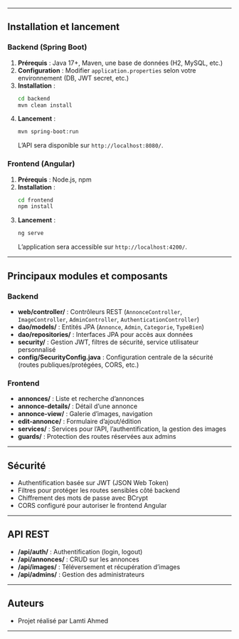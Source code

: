 
---

## Installation et lancement

### Backend (Spring Boot)

1. **Prérequis** : Java 17+, Maven, une base de données (H2, MySQL, etc.)
2. **Configuration** : Modifier `application.properties` selon votre environnement (DB, JWT secret, etc.)
3. **Installation** :
   ```bash
   cd backend
   mvn clean install
   ```
4. **Lancement** :
   ```bash
   mvn spring-boot:run
   ```
   L’API sera disponible sur `http://localhost:8080/`.

### Frontend (Angular)

1. **Prérequis** : Node.js, npm
2. **Installation** :
   ```bash
   cd frontend
   npm install
   ```
3. **Lancement** :
   ```bash
   ng serve
   ```
   L’application sera accessible sur `http://localhost:4200/`.

---

## Principaux modules et composants

### Backend

- **web/controller/** : Contrôleurs REST (`AnnonceController`, `ImageController`, `AdminController`, `AuthenticationController`)
- **dao/models/** : Entités JPA (`Annonce`, `Admin`, `Categorie`, `TypeBien`)
- **dao/repositories/** : Interfaces JPA pour accès aux données
- **security/** : Gestion JWT, filtres de sécurité, service utilisateur personnalisé
- **config/SecurityConfig.java** : Configuration centrale de la sécurité (routes publiques/protégées, CORS, etc.)

### Frontend

- **annonces/** : Liste et recherche d’annonces
- **annonce-details/** : Détail d’une annonce
- **annonce-view/** : Galerie d’images, navigation
- **edit-annonce/** : Formulaire d’ajout/édition
- **services/** : Services pour l’API, l’authentification, la gestion des images
- **guards/** : Protection des routes réservées aux admins

---

## Sécurité

- Authentification basée sur JWT (JSON Web Token)
- Filtres pour protéger les routes sensibles côté backend
- Chiffrement des mots de passe avec BCrypt
- CORS configuré pour autoriser le frontend Angular

---

## API REST

- **/api/auth/** : Authentification (login, logout)
- **/api/annonces/** : CRUD sur les annonces
- **/api/images/** : Téléversement et récupération d’images
- **/api/admins/** : Gestion des administrateurs

---

## Auteurs

- Projet réalisé par Lamti Ahmed

---
